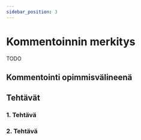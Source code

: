 ```yaml
---
sidebar_position: 3
---
```


# Kommentoinnin merkitys

TODO

## Kommentointi opimmisvälineenä

## Tehtävät

### 1. Tehtävä

### 2. Tehtävä
